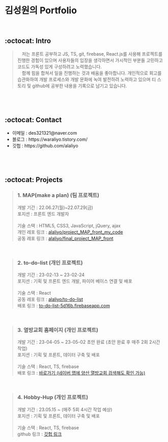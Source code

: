 # 김성원의 Portfolio

<br>

## :octocat: Intro
>&emsp;저는 프론트 공부하고 JS, TS, git, firebase, React.js를 사용해 프로젝트를 진행한 경험이 있으며 사용자들의 입장을 생각하면서 가시적인 부분들 고민하고 코드도 가독성 있게 구성하려고 노력했습니다.
><br>
>&emsp;함께 힘을 합쳐서 일을 진행하는 것과 배움을 좋아합니다.  개인적으로 회고를 습관화하여 개발 프로세스와 개발 문화에 녹여 발전하려 노력하고 있으며 티 스토리 및 github에 공부한 내용을 기록으로 남기고 있습니다.

#
<br/>

## :octocat: Contact
<ul>
  <li>이메일 : des321321@naver.com</li>
  <li>블로그 : https://waraliyo.tistory.com/</li>
  <li>깃헙 : https://github.com/alaliyo</li>
</ul>

#
<br/>


## :octocat: Projects
>### 1. MAP(make a plan) (팀 프로젝트)
><div>개발 기간 : 22.06.27(월)~22.07.29(금)</div>
><div>포지션 : 프론트 엔드 개발자</div>
><br>
><div>기술 스택 : HTML5, CSS3, JavaScript, jQuery, ajax</div>
><div>개인 레포 링크 : <a href="https://github.com/alaliyo/project_MAP_front_my_code" target='_blank'>alaliyo/project_MAP_front_my_code</a></div>
><div>공동 레포 링크 : <a href="https://github.com/alaliyo/final_project_MAP_front" target='_blank'>alaliyo/final_project_MAP_front</a></div>

<br>

>### 2. to-do-list (개인 프로젝트)
><div>개발 기간 : 23-02-13 ~ 23-02-24 </div>
><div>포지션 : 기획 및 프론트 엔드 개발, 파이어 베이스 연결 및 배포</div>
><br>
><div>기술 스택 : React</div>
><div>공동 레포 링크 : <a href="https://github.com/alaliyo/to-do-list" target='_blank'>alaliyo/to-do-list</a></div>
><div>배포 링크 : <a href="https://to-do-list-5d16b.firebaseapp.com/" target='_blank'>to-do-list-5d16b.firebaseapp.com</a></div>

<br>

>### 3. 열방교회 홈페이지 (개인 프로젝트)
><div>개발 기간 : 23-04-05 ~ 23-05-02 초안 완료 (초안 완료 후 매주 2회 2시간 작업)</div>
><div>포지션 : 기획 및 프론트, 데이터 구축 및 배포</div>
><br>
><div>기술 스택 : React, TS, firebase </div>
><div>배포 링크 : <a href="https://ifcc.or.kr/" target='_blank'>바로가기 (네이버 맵에 양산 열방교회 검색해도 확인 가능)</a></div>

<br>

>### 4. Hobby-Hup (개인 프로젝트)
><div>개발 기간 : 23.05.15 ~ (매주 5회 4시간 작업 예상)</div>
><div>포지션 : 기획 및 프론트, 데이터 구축 및 배포</div>
><br>
><div>기술 스택 : React, TS, firebase </div>
><div>github 링크 : <a href="https://github.com/alaliyo/ifc-homepage" target='_blank'>깃헙 링크</a></div>
